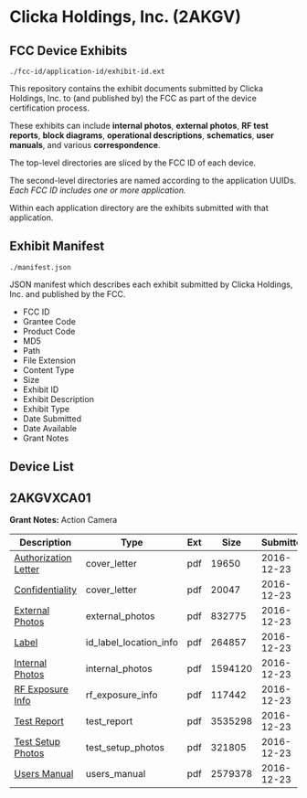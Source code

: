 # Clicka Holdings, Inc. (2AKGV)
## FCC Device Exhibits

```
./fcc-id/application-id/exhibit-id.ext
```

This repository contains the exhibit documents submitted by Clicka Holdings, Inc. to (and published by) the FCC as part of the device certification process.

These exhibits can include **internal photos**, **external photos**, **RF test reports**, **block diagrams**, **operational descriptions**, **schematics**, **user manuals**, and various **correspondence**.

The top-level directories are sliced by the FCC ID of each device.

The second-level directories are named according to the application UUIDs. *Each FCC ID includes one or more application.*

Within each application directory are the exhibits submitted with that application. 

## Exhibit Manifest

```
./manifest.json
```

JSON manifest which describes each exhibit submitted by Clicka Holdings, Inc. and published by the FCC.

- FCC ID
- Grantee Code
- Product Code
- MD5
- Path
- File Extension
- Content Type
- Size
- Exhibit ID
- Exhibit Description
- Exhibit Type
- Date Submitted
- Date Available
- Grant Notes

## Device List
## 2AKGVXCA01
**Grant Notes:** Action Camera

| Description | Type | Ext | Size | Submitted | Available |
| ----------- | ---- | --- | ---- | --------- | --------- |
| [Authorization Letter](2AKGVXCA01/3c8c88eb7ef60d76d1ab4ffc2ab3cad1/3237934.pdf) | cover_letter | pdf | 19650 | 2016-12-23 | 2016-12-23 |
| [Confidentiality](2AKGVXCA01/3c8c88eb7ef60d76d1ab4ffc2ab3cad1/3237935.pdf) | cover_letter | pdf | 20047 | 2016-12-23 | 2016-12-23 |
| [External Photos](2AKGVXCA01/3c8c88eb7ef60d76d1ab4ffc2ab3cad1/3237927.pdf) | external_photos | pdf | 832775 | 2016-12-23 | 2016-12-23 |
| [Label](2AKGVXCA01/3c8c88eb7ef60d76d1ab4ffc2ab3cad1/3237929.pdf) | id_label_location_info | pdf | 264857 | 2016-12-23 | 2016-12-23 |
| [Internal Photos](2AKGVXCA01/3c8c88eb7ef60d76d1ab4ffc2ab3cad1/3237928.pdf) | internal_photos | pdf | 1594120 | 2016-12-23 | 2016-12-23 |
| [RF Exposure Info](2AKGVXCA01/3c8c88eb7ef60d76d1ab4ffc2ab3cad1/3237937.pdf) | rf_exposure_info | pdf | 117442 | 2016-12-23 | 2016-12-23 |
| [Test Report](2AKGVXCA01/3c8c88eb7ef60d76d1ab4ffc2ab3cad1/3237936.pdf) | test_report | pdf | 3535298 | 2016-12-23 | 2016-12-23 |
| [Test Setup Photos](2AKGVXCA01/3c8c88eb7ef60d76d1ab4ffc2ab3cad1/3237933.pdf) | test_setup_photos | pdf | 321805 | 2016-12-23 | 2016-12-23 |
| [Users Manual](2AKGVXCA01/3c8c88eb7ef60d76d1ab4ffc2ab3cad1/3237938.pdf) | users_manual | pdf | 2579378 | 2016-12-23 | 2016-12-23 |
